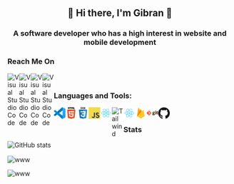 <h2 align="center">👋 Hi there, I'm Gibran 👋</h2>
<h3 align="center">A software developer who has a high interest in website and mobile development</h3>

### Reach Me On

[<img align="left" alt="Visual Studio Code" width="26px" src="https://www.freepnglogos.com/uploads/logo-internet-png/logo-internet-chemiphase-updated-website-goes-live-chemiphase-ltd-12.png" />](mgibran.xyz)
[<img align="left" alt="Visual Studio Code" width="26px" src="https://upload.wikimedia.org/wikipedia/commons/thumb/7/7e/Gmail_icon_%282020%29.svg/2560px-Gmail_icon_%282020%29.svg.png" />](mailto:gibrantaopik@gmail.com)
[<img align="left" alt="Visual Studio Code" width="26px" src="https://upload.wikimedia.org/wikipedia/commons/thumb/c/ca/LinkedIn_logo_initials.png/768px-LinkedIn_logo_initials.png" />](https://www.linkedin.com/in/muhamad-taopik-gibran-995289150/)
[<img align="left" alt="Visual Studio Code" width="26px" src="https://upload.wikimedia.org/wikipedia/commons/e/e7/Instagram_logo_2016.svg" />](https://www.instagram.com/mgibrannnnn/)
<br/>

### Languages and Tools:

[<img align="left" alt="Visual Studio Code" width="26px" src="https://raw.githubusercontent.com/github/explore/80688e429a7d4ef2fca1e82350fe8e3517d3494d/topics/visual-studio-code/visual-studio-code.png" />](https://code.visualstudio.com/)
[<img align="left" alt="HTML5" width="26px" src="https://raw.githubusercontent.com/github/explore/80688e429a7d4ef2fca1e82350fe8e3517d3494d/topics/html/html.png" />]()
[<img align="left" alt="CSS3" width="26px" src="https://raw.githubusercontent.com/github/explore/80688e429a7d4ef2fca1e82350fe8e3517d3494d/topics/css/css.png" />]()
[<img align="left" alt="JavaScript" width="26px" src="https://raw.githubusercontent.com/github/explore/80688e429a7d4ef2fca1e82350fe8e3517d3494d/topics/javascript/javascript.png" />](https://www.javascript.com/)
[<img align="left" alt="React" width="26px" src="https://raw.githubusercontent.com/github/explore/80688e429a7d4ef2fca1e82350fe8e3517d3494d/topics/react/react.png" />](https://reactjs.org/)
[<img align="left" alt="Tailwind" width="26px" src="https://iconape.com/wp-content/files/an/351546/svg/tailwind-css-seeklogo.com.svg" />](https://tailwindcss.com/)
[<img align="left" alt="React Native" width="26px" src="https://raw.githubusercontent.com/github/explore/80688e429a7d4ef2fca1e82350fe8e3517d3494d/topics/react-native/react-native.png" />](https://reactnative.dev/)
[<img align="left" alt="Firebase" width="26px" src="https://raw.githubusercontent.com/github/explore/80688e429a7d4ef2fca1e82350fe8e3517d3494d/topics/firebase/firebase.png" />](https://firebase.google.com/)
[<img align="left" alt="Git" width="26px" src="https://raw.githubusercontent.com/github/explore/80688e429a7d4ef2fca1e82350fe8e3517d3494d/topics/git/git.png" />]()
[<img align="left" alt="GitHub" width="26px" src="https://raw.githubusercontent.com/github/explore/78df643247d429f6cc873026c0622819ad797942/topics/github/github.png" />](https://github.com)

<br/>

### Stats

![GitHub stats](https://github-readme-stats.vercel.app/api?username=mgibrann&show_icons=true&theme=prussian&hide_border=true)

<p><img align="center" src="https://github-readme-stats.vercel.app/api/top-langs?username=mgibrann&show_icons=true&locale=en&layout=compact" alt="www" /></p>
<p align="left"> <img src="https://komarev.com/ghpvc/?username=mgibrann&label=Profile%20views&color=0e75b6&style=flat" alt="www" /> </p>
